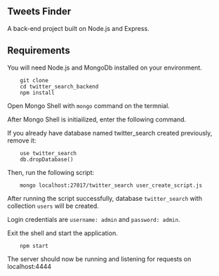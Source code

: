 ## Tweets Finder

A back-end project built on Node.js and Express.

## Requirements

You will need Node.js and MongoDb installed on your environment.

```
	git clone
	cd twitter_search_backend
	npm install
```

Open Mongo Shell with `mongo` command on the termnial.

After Mongo Shell is initiailized, enter the following command. 

If you already have database named twitter_search created previously, remove it:

```
	use twitter_search
	db.dropDatabase()
```

Then, run the following script:

```
	mongo localhost:27017/twitter_search user_create_script.js
```

 After running the script successfully, database `twitter_search` with collection `users` will be created.
 
 Login credentials are `username: admin` and `password: admin`.
 
 Exit the shell and start the application.

```
    npm start
```

The server should now be running and listening for requests on localhost:4444
